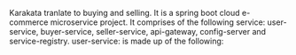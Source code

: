 Karakata tranlate to buying and selling. It is a spring boot cloud e-commerce microservice project. It comprises of the following service: user-service, buyer-service, seller-service, api-gateway, config-server and service-registry.
user-service: is made up of the following: 
